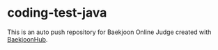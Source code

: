 # coding-test-java
This is an auto push repository for Baekjoon Online Judge created with [BaekjoonHub](https://github.com/BaekjoonHub/BaekjoonHub).

